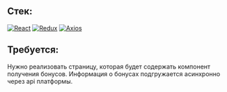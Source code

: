 ## Стек:

[![React](https://img.shields.io/badge/ReactJS-blue?logo=react&style=flat)](https://react.dev/) [![Redux](https://img.shields.io/badge/Redux--toolkit-blueviolet?logo=Redux&style=flat)](https://redux.js.org/) [![Axios](https://img.shields.io/badge/Axios-darkblue?logo=axios&style=flat)]()

## Требуется:

Нужно реализовать страницу, которая будет содержать компонент получения бонусов.
Информация о бонусах подгружается асинхронно через api платформы.
